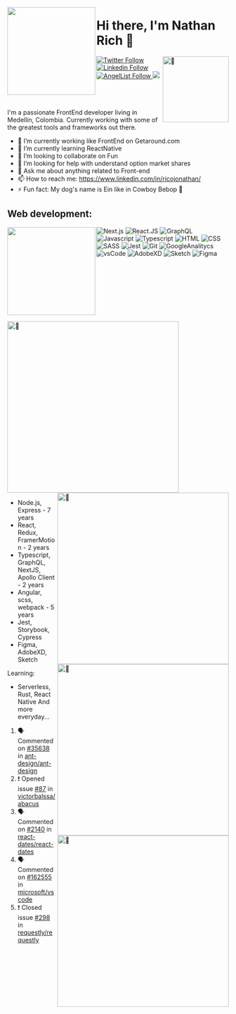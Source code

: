 <!--- 
  inspiration:
  https://zzetao.github.io/awesome-github-profile/
  https://github.com/rzashakeri/beautify-github-profile?ref=producthunt   
-->

<img src="https://media4.giphy.com/media/Gi8ilHwjq6kcU/giphy.gif?cid=790b7611eb5ec2968647e8614a140bf1a1b6122a86062cf2&rid=giphy.gif&ct=g" 
       width="200" align="left" />

<div id="head">
  
  <h1>Hi there, I'm Nathan Rich 👋</h1>
  <img align="right" width="150" alt="🦑" src="https://count.getloli.com/get/@:nathanredblur?theme=rule34">
  
  <div id="badges">
    <a href="https://twitter.com/NathanRedBlur">
      <img src="https://img.shields.io/badge/twitter--green?logo=twitter&style=social" alt="Twitter Follow"/>
    </a>
    <a href="https://www.linkedin.com/in/ricojonathan/L">
      <img src="https://img.shields.io/badge/linkedin--green?logo=linkedin&style=social" alt="Linkedin Follow"/>
    </a>
    <a href="https://angel.co/u/nathanredblur">
      <img src="https://img.shields.io/badge/AngelList--green?logo=AngelList&style=social" alt="AngelList Follow"/>
    </a>
    <img src="https://komarev.com/ghpvc/?username=nathanredblur&color=blueviolet" />
  </div>

  <br clear="left"/>
</div>
<br />

I'm a passionate FrontEnd developer living in Medellín, Colombia. Currently working with some of the greatest tools and frameworks out there. 

- 🔭 I’m currently working like FrontEnd on Getaround.com
- 🌱 I’m currently learning ReactNative
- 👯 I’m looking to collaborate on Fun
- 🤔 I’m looking for help with understand option market shares
- 💬 Ask me about anything related to Front-end
- 📫 How to reach me: https://www.linkedin.com/in/ricojonathan/
- ⚡ Fun fact: My dog's name is Ein like in Cowboy Bebop 🦮


## Web development:

<img src="https://media1.giphy.com/media/kz6cm1kKle2MYkHtJF/giphy.gif?cid=790b76114fc4ac86c48327b37edba6dc8a3b30d8224433c6&rid=giphy.gif&ct=g" 
     width="200" align="left"/>

![Next.js](https://img.shields.io/badge/next.js-000000?style=for-the-badge&logo=next.js&logoColor=white)
![React.JS](https://img.shields.io/badge/React-20232A?style=for-the-badge&logo=react&logoColor=61DAFB)
![GraphQL](https://img.shields.io/badge/GraphQl-E10098?style=for-the-badge&logo=graphql&logoColor=white)
![Javascript](https://img.shields.io/badge/JavaScript-323330?style=for-the-badge&logo=javascript&logoColor=F7DF1E)
![Typescript](https://img.shields.io/badge/TypeScript-007ACC?style=for-the-badge&logo=typescript&logoColor=white)
![HTML](https://img.shields.io/badge/HTML5-E34F26?style=for-the-badge&logo=html5&logoColor=white)
![CSS](https://img.shields.io/badge/CSS3-1572B6?style=for-the-badge&logo=css3&logoColor=white)
![SASS](https://img.shields.io/badge/Sass-CC6699?style=for-the-badge&logo=sass&logoColor=white)
![Jest](https://img.shields.io/badge/Jest-C21325?style=for-the-badge&logo=jest&logoColor=white)
![Git](https://img.shields.io/badge/Git-F05032?style=for-the-badge&logo=git&logoColor=white)
![GoogleAnalitycs](https://img.shields.io/badge/Google%20Analytics-E37400?style=for-the-badge&logo=google%20analytics&logoColor=white)
![vsCode](https://img.shields.io/badge/Visual_Studio_Code-0078D4?style=for-the-badge&logo=visual%20studio%20code&logoColor=white)
![AdobeXD](https://img.shields.io/badge/Adobe%20XD-FF61F6?style=for-the-badge&logo=Adobe%20XD&logoColor=white)
![Sketch](https://img.shields.io/badge/Sketch-F7B500?style=for-the-badge&logo=Sketch&logoColor=white)
![Figma](https://img.shields.io/badge/figma-%23F24E1E.svg?style=for-the-badge&logo=figma&logoColor=white)

<br clear="left"/>

[<img align="left" width="390" alt="🦑" src="https://gist.githubusercontent.com/nathanredblur/3fc94c8920887ed4a2d8d88d62029267/raw/general.svg">](#)
[<img align="right" width="390" alt="🦑" src="https://gist.githubusercontent.com/nathanredblur/3fc94c8920887ed4a2d8d88d62029267/raw/achievements.svg">](#)

<img align="right" width="390" alt="🦑" src="https://github-readme-stats-kw8r-nathanredblur.vercel.app/api?username=nathanredblur&count_private=true&show_icons=true" />

<img align="right" width="390" alt="🦑" src="https://github-readme-stats-kw8r-nathanredblur.vercel.app/api/top-langs/?username=nathanredblur&layout=compact" />

<br clear="left"/>

- Node.js, Express - 7 years
- React, Redux, FramerMotion - 2 years
- Typescript, GraphQL, NextJS, Apollo Client - 2 years
- Angular, scss, webpack - 5 years
- Jest, Storybook, Cypress
- Figma, AdobeXD, Sketch

Learning:
- Serverless, Rust, React Native
And more everyday...

  
<!--START_SECTION:activity-->
1. 🗣 Commented on [#35638](https://github.com/ant-design/ant-design/issues/35638) in [ant-design/ant-design](https://github.com/ant-design/ant-design)
2. ❗️ Opened issue [#87](https://github.com/victorbalssa/abacus/issues/87) in [victorbalssa/abacus](https://github.com/victorbalssa/abacus)
3. 🗣 Commented on [#2140](https://github.com/react-dates/react-dates/issues/2140) in [react-dates/react-dates](https://github.com/react-dates/react-dates)
4. 🗣 Commented on [#162555](https://github.com/microsoft/vscode/issues/162555) in [microsoft/vscode](https://github.com/microsoft/vscode)
5. ❗️ Closed issue [#298](https://github.com/requestly/requestly/issues/298) in [requestly/requestly](https://github.com/requestly/requestly)
<!--END_SECTION:activity-->
